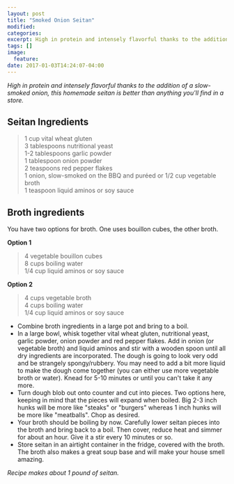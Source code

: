 ```yaml
---
layout: post
title: "Smoked Onion Seitan"
modified:
categories:
excerpt: High in protein and intensely flavorful thanks to the addition of a slow-smoked onion, this homemade seitan is better than anything you'll find in a store.
tags: []
image:
  feature:
date: 2017-01-03T14:24:07-04:00
---
```


*High in protein and intensely flavorful thanks to the addition of a slow-smoked onion, this homemade seitan is better than anything you'll find in a store.*

## Seitan Ingredients

> 1 cup vital wheat gluten     
> 3 tablespoons nutritional yeast     
> 1-2 tablespoons garlic powder     
> 1 tablespoon onion powder     
> 2 teaspoons red pepper flakes     
> 1 onion, slow-smoked on the BBQ and puréed or 1/2 cup vegetable broth     
> 1 teaspoon liquid aminos or soy sauce     

## Broth ingredients

You have two options for broth. One uses bouillon cubes, the other broth.

**Option 1**

> 4 vegetable bouillon cubes     
> 8 cups boiling water      
> 1/4 cup liquid aminos or soy sauce       

**Option 2**

> 4 cups vegetable broth       
> 4 cups boiling water        
> 1/4 cup liquid aminos or soy sauce        

* Combine broth ingredients in a large pot and bring to a boil.
* In a large bowl, whisk together vital wheat gluten, nutritional yeast, garlic powder, onion powder and red pepper flakes. Add in onion (or vegetable broth) and liquid aminos and stir with a wooden spoon until all dry ingredients are incorporated. The dough is going to look very odd and be strangely spongy/rubbery.  You may need to add a bit more liquid to make the dough come together (you can either use more vegetable broth or water). Knead for 5-10 minutes or until you can't take it any more.
* Turn dough blob out onto counter and cut into pieces. Two options here, keeping in mind that the pieces will expand when boiled. Big 2-3 inch hunks will be more like "steaks" or "burgers" whereas 1 inch hunks will be more like "meatballs". Chop as desired.
* Your broth should be boiling by now. Carefully lower seitan pieces into the broth and bring back to a boil. Then cover, reduce heat and simmer for about an hour. Give it a stir every 10 minutes or so.
* Store seitan in an airtight container in the fridge, covered with the broth. The broth also makes a great soup base and will make your house smell amazing.

*Recipe makes about 1 pound of seitan.*
